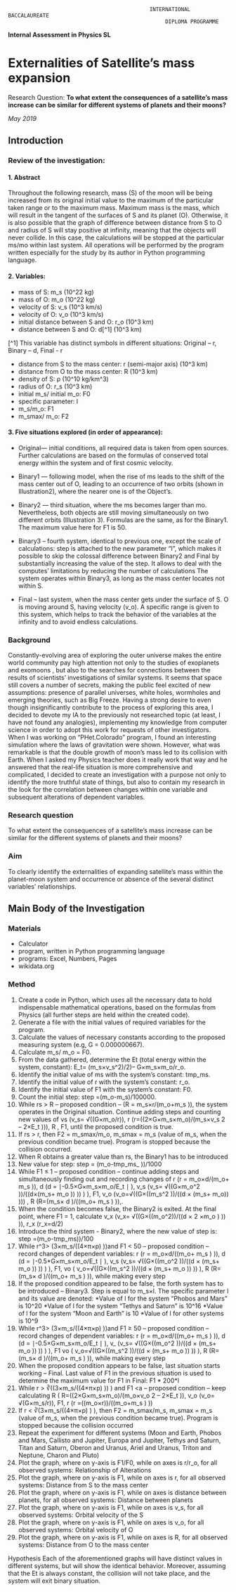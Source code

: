                                                  INTERNATIONAL BACCALAUREATE
                                                      DIPLOMA PROGRAMME



 **Internal Assessment in Physics SL** 



# Externalities of Satellite’s mass expansion


Research Question: **To what extent the consequences of a satellite’s mass increase can be similar for different systems of planets and their moons?**

*May 2019*





## Introduction

### Review of the investigation:

#### 1. Abstract 

Throughout the following research, mass (S) of the moon will be being increased from its original initial value to the maximum of the particular taken range or to the maximum mass. Maximum mass is the mass, which will result in the tangent of the surfaces of S and its planet (O). Otherwise, it is also possible that the graph of difference between distance from S to O and radius of S will stay positive at infinity, meaning that the objects will never collide. In this case, the calculations will be stopped at the particular ms/mo within last system. All operations will be performed by the program written especially for the study by its author in Python programming language.

#### 2. Variables:

* mass of S: m_s (10^22 kg)
* mass of O: m_o (10^22 kg)
* velocity of S: v_s (10^3 km/s)
* velocity of O: v_o (10^3 km/s)
* initial distance between S and O: r_o (10^3 km)
* distance between S and O: d[^1]  (10^3 km) 

[^1] This variable has distinct symbols in different situations: Original – r, Binary – d, Final - r

* distance from S to the mass center: r (semi-major axis) (10^3 km)
* distance from O to the mass center: R (10^3 km)
* density of S: ρ (10^10 kg/km^3)
* radius of O: r_s (10^3 km)
* initial m_s/ initial m_o: F0
* specific parameter: l
* m_s/m_o: F1 
* m_smax/ m_o: F2 

#### 3. Five situations explored (in order of appearance): 

* Original— initial conditions, all required data is taken from open sources. Further calculations are based on the formulas of conserved total energy within the system and of first cosmic velocity.

* Binary1  — following model, when the rise of ms leads to the shift of the mass center out of O, leading to an occurrence of two orbits (shown in Illustration2), where the nearer one is of the Object’s. 

* Binary2 — third situation, where the ms becomes larger than mo. Nevertheless, both objects are still moving simultaneously on two different orbits (Illustration 3). Formulas are the same, as for the Binary1. The maximum value here for F1 is 50.

* Binary3 – fourth system, identical to previous one, except the scale of calculations: step is attached to the new parameter “l”, which makes it possible to skip the colossal difference between Binary2 and Final by substantially increasing the value of the step. It allows to deal with the computes’ limitations by reducing the number of calculations The system operates within Binary3, as long as the mass center locates not within S.

* Final – last system, when the mass center gets under the surface of S. O is moving around S, having velocity (v_o). A specific range is given to this system, which helps to track the behavior of the variables at the infinity and to avoid endless calculations.

### Background
Constantly-evolving area of exploring the outer universe makes the entire world community pay high attention not only to the studies of exoplanets  and exomoons , but also to the searches for connections between the results of scientists’ investigations of similar systems. It seems that space  still covers a number of secrets, making the public feel excited of new assumptions: presence of parallel universes, white holes, wormholes and emerging theories, such as Big Freeze. Having a strong desire to even though insignificantly contribute to the process of exploring this area, I decided to devote my IA to the previously not researched topic (at least, I have not found any analogies), implementing my knowledge from computer science in order to adopt this work for requests of other investigators. 
When I was working on “PHet.Colorado” program, I found an interesting simulation where the laws of gravitation were shown. However, what was remarkable is that the double growth of moon’s mass led to its collision with Earth. When I asked my Physics teacher does it really work that way and he answered that the real-life situation is more comprehensive and complicated, I decided to create an investigation with a purpose not only to identify the more truthful state of things, but also to contain my research in the look for the correlation between changes within one variable and subsequent alterations of dependent variables. 

### Research question

To what extent the consequences of a satellite’s mass increase can be similar for the different systems of planets and their moons? 

### Aim

To clearly identify the externalities of expanding satellite’s mass within the planet-moon system and occurrence or absence of the several distinct variables’ relationships.

## Main Body of the Investigation

### Materials

* Calculator
* program, written in Python programming language
* programs: Excel, Numbers, Pages    
* wikidata.org 

### Method

1. Create a code in Python, which uses all the necessary data to hold indispensable mathematical operations, based on the formulas from Physics (all further steps are held within the created code).
2. Generate a file with the initial values of required variables for the program.
3. Calculate the values of necessary constants according to the proposed measuring system (e.g, G = 0.000000667).
4. Calculate m_s/ m_o = F0.
5. From the data gathered, determine the Et (total energy within the system, constant): E_t= (m_s×v_s^2)/2)– G×m_s×m_o/r_o.
6. Identify the initial value of ms with the system’s constant: tmp_ms.
7. Identify the initial value of r with the system’s constant: r_o.
8. Identify the initial value of F1 with the system’s constant: F0.
9. Count the initial step: step =(m_o-m_s)/100000.
10. While rs  >  R – proposed condition – (R = m_s×r/(m_o+m_s )), the system operates in the Original situation. Continue adding steps and counting new values of vs  (v_s= √((G×m_o/r)),  r  (r=((2×G×m_s×m_o)/(m_s×v_s 2 – 2×E_t ))),  R , F1, until the proposed condition is true. 
11. If rs > r, then F2 = m_smax/m_o, m_smax = m_s (value of m_s, when the previous condition became true). Program is stopped because the collision occurred.
12. When R obtains a greater value than rs, the Binary1 has to be introduced
13. New value for step: step = (m_o-tmp_ms_ ))/1000
14. While F1 ≤ 1 – proposed condition – continue adding steps and simultaneously finding out and recording changes of r (r = m_o×d/(m_o+ m_s )), d (d = ∣-0.5×G×m_s×m_o/E_t ∣ ), v_s (v_s= √((G×m_o^2 ))/((d×(m_s+ m_o )) )) ) ), F1, v_o (v_o=√((G×((m_s^2 ))/((d × (m_s+ m_o)) ))) , R (R=(m_s× d )/((m_o+ m_s ) )),.
15. When the condition becomes false, the Binary2 is exited. At the final point, where F1 = 1, calculate v_x (v_x= √((G×((m_o^2))/((d × 2 ×m_o ) )) )), r_x (r_x=d/2)
16. Introduce the third system - Binary2, where the new value of step is: step =(m_o-tmp_ms))/100
17. While r^3> (3×m_s/((4×π×p) ))and F1 < 50 – proposed condition – record changes of dependent variables: r (r = m_o×d/((m_o+ m_s ) )), d (d = ∣-0.5*G×m_s×m_o/E_t ∣ ), v_s (v_s= √((G×((m_o^2 ))/((d × (m_s+ m_o )) )) ) ), F1, vo ( v_o=√((G×((m_s^2 ))/((d × (m_s+ m_o )) )) ), R (R=(m_s× d )/((m_o+ m_s ) )), while making every step
18. If the proposed condition appeared to be false, the forth system has to be introduced – Binary3. Step is equal to m_s×l. The specific parameter l and its value are denoted:
	*Value of l for the system “Phobos and Mars” is 10^20
	*Value of l for the system “Tethys and Saturn” is 10^16
	*Value of l for the system “Moon and Earth” is 10
	*Value of l for other systems is 10^9
19. While r^3> (3×m_s/((4×π×p) ))and F1 ≥ 50 – proposed condition – record changes of dependent variables: r (r = m_o×d/((m_o+ m_s ) )), d (d = ∣-0.5×G×m_s×m_o/E_t ∣ ), v_ (v_s= √((G×((m_o^2 ))/((d × (m_s+ m_o )) )) ) ), F1 vo ( v_o=√((G×((m_s^2 ))/((d × (m_s+ m_o )) )) ), R (R=(m_s× d )/((m_o+ m_s ) )), while making every step
20. When the proposed condition appears to be false, last situation starts working – Final. Last value of F1 in the previous situation is used to determine the maximum value for F1 in Final: F1 * 200*l
21. While r > ∛((3×m_s/((4×π×p) )) ) and  F1 <a – proposed condition – keep calculating R ( R=((2×G×m_s×m_o)/(m_o×v_o 2 – 2×E_t )), v_o  (v_o= √(G×m_s/r)), F1, r (r =((m_o×r))/((m_o+m_s ) ))
22. If r  <  ∛(3×m_s/((4×π×p) )  ), then F2 = m_smax/m_s, m_smax = m_s (value of m_s, when the previous condition became true). Program is stopped because the collision occurred
23. Repeat the experiment for different systems (Moon and Earth, Phobos and Mars, Callisto and Jupiter, Europa and Jupiter, Tethys and Saturn,  Titan and Saturn, Oberon and Uranus, Ariel and Uranus, Triton and Neptune, Charon and Pluto)
24. Plot the graph, where on y-axis is F1/F0, while on axes is r/r_o, for all observed systems: Relationship of Alterations
25. Plot the graph, where on y-axis is F1, while on axes is r, for all observed systems: Distance from S to the mass center
26. Plot the graph, where on y-axis is F1, while on axes is distance between planets, for all observed systems: Distance between planets
27. Plot the graph, where on y-axis is F1, while on axes is v_s, for all observed systems: Orbital velocity of the S
28. Plot the graph, where on y-axis is F1, while on axes is v_o, for all observed systems: Orbital velocity of O
29. Plot the graph, where on y-axis is F1, while on axes is R, for all observed systems: Distance from O to the mass center

Hypothesis
Each of the aforementioned graphs will have distinct values in different systems, but will show the identical behavior. Moreover, assuming that the Et is always constant, the collision will not take place, and the system will exit binary situation.
